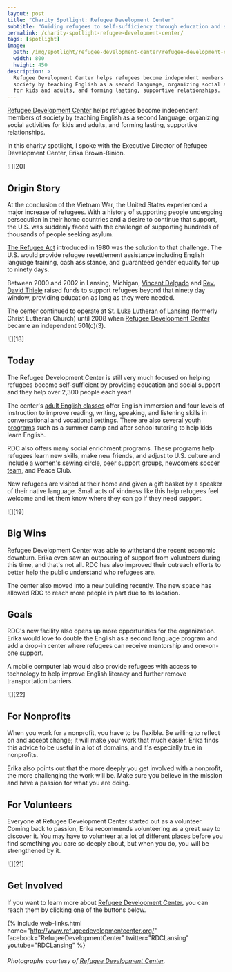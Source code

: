 ```yaml
---
layout: post
title: "Charity Spotlight: Refugee Development Center"
subtitle: "Guiding refugees to self-sufficiency through education and social support."
permalink: /charity-spotlight-refugee-development-center/
tags: [spotlight]
image:
  path: /img/spotlight/refugee-development-center/refugee-development-center-.jpg
  width: 800
  height: 450
description: >
  Refugee Development Center helps refugees become independent members of
  society by teaching English as a second language, organizing social activities
  for kids and adults, and forming lasting, supportive relationships.
---
```


[Refugee Development Center][1] helps refugees become independent members of society by teaching English as a second language, organizing social activities for kids and adults, and forming lasting, supportive relationships.

In this charity spotlight, I spoke with the Executive Director of Refugee Development Center, Erika Brown-Binion.

![][20]

## Origin Story

At the conclusion of the Vietnam War, the United States experienced a major increase of refugees. With a history of supporting people undergoing persecution in their home countries and a desire to continue that support, the U.S. was suddenly faced with the challenge of supporting hundreds of thousands of people seeking asylum.

[The Refugee Act][7] introduced in 1980 was the solution to that challenge. The U.S. would provide refugee resettlement assistance including English language training, cash assistance, and guaranteed gender equality for up to ninety days.

Between 2000 and 2002 in Lansing, Michigan, [Vincent Delgado][8] and [Rev. David Thiele][9] raised funds to support refugees beyond that ninety day window, providing education as long as they were needed.

The center continued to operate at [St. Luke Lutheran of Lansing][10] (formerly Christ Lutheran Church) until 2008 when [Refugee Development Center][1] became an independent 501(c)(3).

![][18]

## Today

The Refugee Development Center is still very much focused on helping refugees become self-sufficient by providing education and social support and they help over 2,300 people each year!

The center's [adult English classes][11] offer English immersion and four levels of instruction to improve reading, writing, speaking, and listening skills in conversational and vocational settings. There are also several [youth programs][11] such as a summer camp and after school tutoring to help kids learn English.

RDC also offers many social enrichment programs. These programs help refugees learn new skills, make new friends, and adjust to U.S. culture and include a [women's sewing circle][12], peer support groups, [newcomers soccer team][13], and Peace Club.

New refugees are visited at their home and given a gift basket by a speaker of their native language. Small acts of kindness like this help refugees feel welcome and let them know where they can go if they need support.

![][19]

## Big Wins

Refugee Development Center was able to withstand the recent economic downturn. Erika even saw an outpouring of support from volunteers during this time, and that's not all. RDC has also improved their outreach efforts to better help the public understand who refugees are.

The center also moved into a new building recently. The new space has allowed RDC to reach more people in part due to its location.

## Goals

RDC's new facility also opens up more opportunities for the organization. Erika would love to double the English as a second language program and add a drop-in center where refugees can receive mentorship and one-on-one support.

A mobile computer lab would also provide refugees with access to technology to help improve English literacy and further remove transportation barriers.

![][22]

## For Nonprofits

When you work for a nonprofit, you have to be flexible. Be willing to reflect on and accept change; it will make your work that much easier. Erika finds this advice to be useful in a lot of domains, and it's especially true in nonprofits.

Erika also points out that the more deeply you get involved with a nonprofit, the more challenging the work will be. Make sure you believe in the mission and have a passion for what you are doing.

## For Volunteers

Everyone at Refugee Development Center started out as a volunteer. Coming back to passion, Erika recommends volunteering as a great way to discover it. You may have to volunteer at a lot of different places before you find something you care so deeply about, but when you do, you will be strengthened by it.

![][21]

## Get Involved

If you want to learn more about [Refugee Development Center][1], you can reach them by clicking one of the buttons below.

{% include web-links.html home="http://www.refugeedevelopmentcenter.org/" facebook="RefugeeDevelopmentCenter" twitter="RDCLansing" youtube="RDCLansing" %}

###### Photographs courtesy of [Refugee Development Center][1].



[1]: http://www.refugeedevelopmentcenter.org/ "Refugee Development Center Homepage"
[2]: /img/spotlight/refugee-development-center/refugee-development-center-.jpg "."
[3]: /img/spotlight/refugee-development-center/refugee-development-center-.jpg "."
[4]: /img/spotlight/refugee-development-center/refugee-development-center-.jpg "."
[5]: /img/spotlight/refugee-development-center/refugee-development-center-.jpg "."
[6]: /img/spotlight/refugee-development-center/refugee-development-center-.jpg "."
[7]: https://www.acf.hhs.gov/orr/about/history "Office of Refugee Resettlement History"
[8]: http://rcah.msu.edu/people/faculty-staff/delgado "About Vincent Delgado on rcah.msu.edu"
[9]: http://www.englishdistrict.org/directories/staff/rev-david-l-thiele "About Rev. David Thiele on englishdistrict.org"
[10]: http://stlukehas.com/ "St. Luke Lutheran Church of Lansing"
[11]: http://www.refugeedevelopmentcenter.org/english-as-a-second-language-esl-classes/ "Adult English Classes at Refugee Development Center"
[12]: http://www.refugeedevelopmentcenter.org/womens-sewing-circle/ "Women's Sewing Circle at Refugee Development Center"
[13]: http://www.refugeedevelopmentcenter.org/newcomers-soccer/ "Newcomers Soccer at Refugee Development Center"

